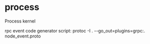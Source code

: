 # process

Process kernel




rpc event code generator script:
protoc -I . --go_out=plugins=grpc:. node_event.proto


